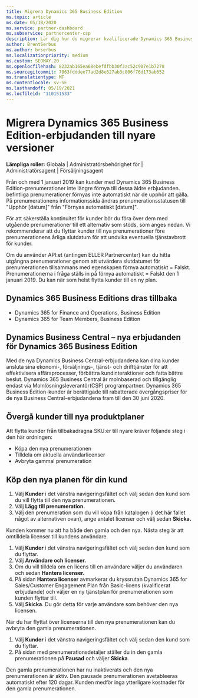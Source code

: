 ```yaml
---
title: Migrera Dynamics 365 Business Edition
ms.topic: article
ms.date: 05/18/2020
ms.service: partner-dashboard
ms.subservice: partnercenter-csp
description: Lär dig hur du migrerar kvalificerade Dynamics 365 Business Edition-erbjudanden till nyare versioner innan de upphör att gälla.
author: BrentSerbus
ms.author: brserbus
ms.localizationpriority: medium
ms.custom: SEOMAY.20
ms.openlocfilehash: 8232ab165ea68ebefdfbb30f3ac52c907e1b7278
ms.sourcegitcommit: 7063fdddee77ad2d8e627ab3c806f76d173ab652
ms.translationtype: MT
ms.contentlocale: sv-SE
ms.lasthandoff: 05/19/2021
ms.locfileid: "110151533"
---
```

# <a name="migrate-dynamics-365-business-edition-offers-to-newer-versions"></a>Migrera Dynamics 365 Business Edition-erbjudanden till nyare versioner

**Lämpliga roller:** Globala | Administratörsbehörighet för | Administratörsagent | Försäljningsagent

Från och med 1 januari 2019 kan kunder med Dynamics 365 Business Edition-prenumerationer inte längre förnya till dessa äldre erbjudanden. befintliga prenumerationer förnyas inte automatiskt när de upphör att gälla. På prenumerationens informationssida ändras prenumerationsstatusen till "Upphör [datum]" från "Förnyas automatiskt [datum]".

För att säkerställa kontinuitet för kunder bör du föra över dem med utgående prenumerationer till ett alternativ som stöds, som anges nedan. Vi rekommenderar att du flyttar kunder till nya prenumerationer före prenumerationens årliga slutdatum för att undvika eventuella tjänstavbrott för kunder.

Om du använder API:et (antingen ELLER Partnercenter) kan du hitta utgångna prenumerationer genom att utvärdera slutdatumet för prenumerationen tillsammans med egenskapen förnya automatiskt = Falskt. Prenumerationerna i fråga ställs in på förnya automatiskt = Falskt den 1 januari 2019. Du kan när som helst flytta kunder till en ny plan. 

## <a name="the-dynamics-365-business-editions-being-retired"></a>Dynamics 365 Business Editions dras tillbaka

- Dynamics 365 for Finance and Operations, Business Edition
- Dynamics 365 for Team Members, Business Edition

## <a name="dynamics-business-central---the-dynamics-365-business-edition-new-offers"></a>Dynamics Business Central – nya erbjudanden för Dynamics 365 Business Edition

Med de nya Dynamics Business Central-erbjudandena kan dina kunder ansluta sina ekonomi-, försäljnings-, tjänst- och drifttjänster för att effektivisera affärsprocesser, förbättra kundinteraktioner och fatta bättre beslut. Dynamics 365 Business Central är molnbaserad och tillgänglig endast via Molnlösningsleverantör(CSP) programpartner.
Dynamics 365 Business Edition-kunder är berättigade till rabatterade övergångspriser för de nya Business Central-erbjudandena fram till den 30 juni 2020.

## <a name="transition-customers-to-new-product-plans"></a>Övergå kunder till nya produktplaner

 Att flytta kunder från tillbakadragna SKU:er till nyare kräver följande steg i den här ordningen:

- Köpa den nya prenumerationen
- Tilldela om aktuella användarlicenser
- Avbryta gammal prenumeration

## <a name="purchase-the-new-plan-for-your-customer"></a>Köp den nya planen för din kund

1. Välj **Kunder** i det vänstra navigeringsfältet och välj sedan den kund som du vill flytta till den nya prenumerationen.
2. Välj **Lägg till prenumeration.**
3. Välj den prenumeration som du vill köpa från katalogen (i det här fallet något av alternativen ovan), ange antalet licenser och välj sedan **Skicka.** 

Kunden kommer nu att ha både den gamla och den nya. Nästa steg är att omtilldela licenser till kundens användare.

1. Välj **Kunder** i det vänstra navigeringsfältet och välj sedan den kund som du flyttar.
2. Välj **Användare och licenser.**
3. Om du vill tilldela om en licens till en användare väljer du användaren och sedan **Hantera licenser.** 
4. På sidan **Hantera licenser** avmarkerar du kryssrutan Dynamics 365 for Sales/Customer Engagement Plan från Basic-licens (kvalificerat erbjudande) och väljer en ny tjänstplan för prenumerationen som kunden flyttar till. 
5. Välj **Skicka**. Du gör detta för varje användare som behöver den nya licensen. 

När du har flyttat över licenserna till den nya prenumerationen kan du avbryta den gamla prenumerationen. 

1. Välj **Kunder** i det vänstra navigeringsfältet och välj sedan den kund som du flyttar.
2. På sidan med prenumerationsdetaljer ställer du in den gamla prenumerationen på **Pausad** och väljer **Skicka**.

Den gamla prenumerationen har nu inaktiverats och den nya prenumerationen är aktiv. Den pausade prenumerationen avetableeras automatiskt efter 120 dagar. Kunden medför inga ytterligare kostnader för den gamla prenumerationen.
